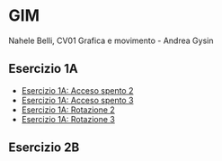 # GIM
Nahele Belli, CV01
Grafica e movimento - Andrea Gysin

## Esercizio 1A
- [Esercizio 1A: Acceso spento 2](Esercizio_1A/Esercizio_1A_Nahele/acceso_spento_2.html)
- [Esercizio 1A: Acceso spento 3](Esercizio_1A/Esercizio_1A_Nahele/acceso_spento_3.html)
- [Esercizio 1A: Rotazione 2](Esercizio_1A/Esercizio_1A_Nahele/rotazione_2.html)
- [Esercizio 1A: Rotazione 3](Esercizio_1A/Esercizio_1A_Nahele/rotazione_3.html)

## Esercizio 2B